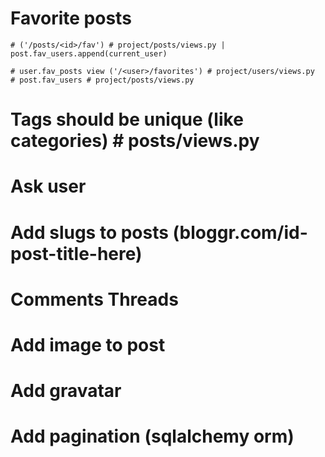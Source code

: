 # Favorite posts
    # ('/posts/<id>/fav') # project/posts/views.py | post.fav_users.append(current_user)

    # user.fav_posts view ('/<user>/favorites') # project/users/views.py
    # post.fav_users # project/posts/views.py



# Tags should be unique (like categories) # posts/views.py

# Ask user

# Add slugs to posts (bloggr.com/id-post-title-here)

# Comments Threads

# Add image to post

# Add gravatar

# Add pagination (sqlalchemy orm)

